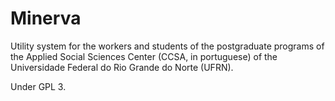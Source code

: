 # Minerva

Utility system for the workers and students of the postgraduate 
programs of the Applied Social Sciences Center (CCSA, in portuguese) 
of the Universidade Federal do Rio Grande do Norte (UFRN).

Under GPL 3.
